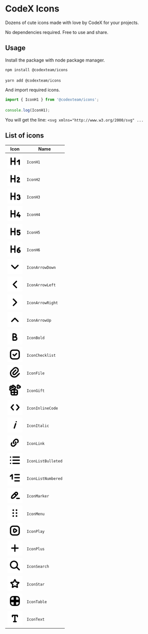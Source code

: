 # CodeX Icons

Dozens of cute icons made with love by CodeX for your projects.

No dependencies required. Free to use and share.

## Usage

Install the package with node package manager.  

```sh
npm install @codexteam/icons

yarn add @codexteam/icons
```

And import required icons.

```js
import { IconH1 } from '@codexteam/icons';

console.log(IconH1);
```

You will get the line: `<svg xmlns="http://www.w3.org/2000/svg" ...`

## List of icons

<!-- DO NOT EDIT THE FOLLOWING SECTION MANUALLY -->
<!-- BEGIN TABLE_OF_ICONS -->
| Icon | Name |
| --- | --- |
| ![IconH1](dist/icons/IconH1.svg) | `IconH1` |
| ![IconH2](dist/icons/IconH2.svg) | `IconH2` |
| ![IconH3](dist/icons/IconH3.svg) | `IconH3` |
| ![IconH4](dist/icons/IconH4.svg) | `IconH4` |
| ![IconH5](dist/icons/IconH5.svg) | `IconH5` |
| ![IconH6](dist/icons/IconH6.svg) | `IconH6` |
| ![IconArrowDown](dist/icons/IconArrowDown.svg) | `IconArrowDown` |
| ![IconArrowLeft](dist/icons/IconArrowLeft.svg) | `IconArrowLeft` |
| ![IconArrowRight](dist/icons/IconArrowRight.svg) | `IconArrowRight` |
| ![IconArrowUp](dist/icons/IconArrowUp.svg) | `IconArrowUp` |
| ![IconBold](dist/icons/IconBold.svg) | `IconBold` |
| ![IconChecklist](dist/icons/IconChecklist.svg) | `IconChecklist` |
| ![IconFile](dist/icons/IconFile.svg) | `IconFile` |
| ![IconGift](dist/icons/IconGift.svg) | `IconGift` |
| ![IconInlineCode](dist/icons/IconInlineCode.svg) | `IconInlineCode` |
| ![IconItalic](dist/icons/IconItalic.svg) | `IconItalic` |
| ![IconLink](dist/icons/IconLink.svg) | `IconLink` |
| ![IconListBulleted](dist/icons/IconListBulleted.svg) | `IconListBulleted` |
| ![IconListNumbered](dist/icons/IconListNumbered.svg) | `IconListNumbered` |
| ![IconMarker](dist/icons/IconMarker.svg) | `IconMarker` |
| ![IconMenu](dist/icons/IconMenu.svg) | `IconMenu` |
| ![IconPlay](dist/icons/IconPlay.svg) | `IconPlay` |
| ![IconPlus](dist/icons/IconPlus.svg) | `IconPlus` |
| ![IconSearch](dist/icons/IconSearch.svg) | `IconSearch` |
| ![IconStar](dist/icons/IconStar.svg) | `IconStar` |
| ![IconTable](dist/icons/IconTable.svg) | `IconTable` |
| ![IconText](dist/icons/IconText.svg) | `IconText` |
<!-- END TABLE_OF_ICONS -->
